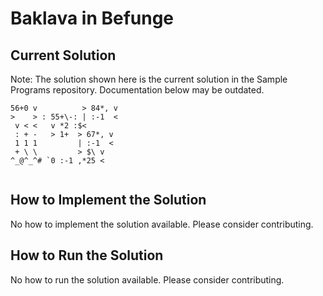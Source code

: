 # Baklava in Befunge

## Current Solution

Note: The solution shown here is the current solution in the Sample Programs repository. Documentation below may be outdated.

```Befunge
56+0 v          > 84*, v
>    > : 55+\-: | :-1  <
 v < <   v *2 :$<       
 : + -   > 1+  > 67*, v 
 1 1 1         | :-1  < 
 + \ \         > $\ v   
^_@^_^# `0 :-1 ,*25 <   
                        

```

## How to Implement the Solution

No how to implement the solution available. Please consider contributing.

## How to Run the Solution

No how to run the solution available. Please consider contributing.